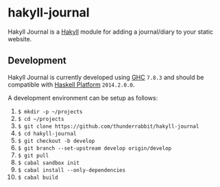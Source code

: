 hakyll-journal
==============

Hakyll Journal is a [Hakyll](http://jaspervdj.be/hakyll/) module for adding a
journal/diary to your static website.

Development
-----------

Hakyll Journal is currently developed using
[GHC](https://www.haskell.org/ghc/) `7.8.3` and should be compatible with
[Haskell Platform](https://www.haskell.org/platform/) `2014.2.0.0`.

A development environment can be setup as follows:

1. `$ mkdir -p ~/projects`
2. `$ cd ~/projects`
3. `$ git clone https://github.com/thunderrabbit/hakyll-journal`
4. `$ cd hakyll-journal`
5. `$ git checkout -b develop`
6. `$ git branch --set-upstream develop origin/develop`
7. `$ git pull`
8. `$ cabal sandbox init`
9. `$ cabal install --only-dependencies`
10. `$ cabal build`
